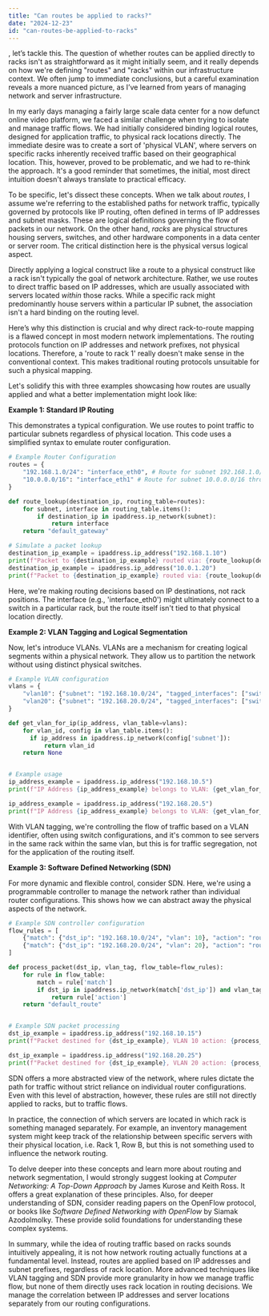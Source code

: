 ```yaml
---
title: "Can routes be applied to racks?"
date: "2024-12-23"
id: "can-routes-be-applied-to-racks"
---
```


, let’s tackle this. The question of whether routes can be applied directly to racks isn't as straightforward as it might initially seem, and it really depends on how we're defining "routes" and "racks" within our infrastructure context. We often jump to immediate conclusions, but a careful examination reveals a more nuanced picture, as I’ve learned from years of managing network and server infrastructure.

In my early days managing a fairly large scale data center for a now defunct online video platform, we faced a similar challenge when trying to isolate and manage traffic flows. We had initially considered binding logical routes, designed for application traffic, to physical rack locations directly. The immediate desire was to create a sort of 'physical VLAN', where servers on specific racks inherently received traffic based on their geographical location. This, however, proved to be problematic, and we had to re-think the approach. It's a good reminder that sometimes, the initial, most direct intuition doesn't always translate to practical efficacy.

To be specific, let's dissect these concepts. When we talk about *routes*, I assume we're referring to the established paths for network traffic, typically governed by protocols like IP routing, often defined in terms of IP addresses and subnet masks. These are logical definitions governing the flow of packets in our network. On the other hand, *racks* are physical structures housing servers, switches, and other hardware components in a data center or server room. The critical distinction here is the physical versus logical aspect.

Directly applying a logical construct like a route to a physical construct like a rack isn't typically the goal of network architecture. Rather, we use routes to direct traffic based on IP addresses, which are usually associated with servers located *within* those racks. While a specific rack might predominantly house servers within a particular IP subnet, the association isn't a hard binding on the routing level.

Here’s why this distinction is crucial and why direct rack-to-route mapping is a flawed concept in most modern network implementations. The routing protocols function on IP addresses and network prefixes, not physical locations. Therefore, a 'route to rack 1' really doesn't make sense in the conventional context. This makes traditional routing protocols unsuitable for such a physical mapping.

Let's solidify this with three examples showcasing how routes are usually applied and what a better implementation might look like:

**Example 1: Standard IP Routing**

This demonstrates a typical configuration. We use routes to point traffic to particular subnets regardless of physical location. This code uses a simplified syntax to emulate router configuration.

```python
# Example Router Configuration
routes = {
    "192.168.1.0/24": "interface_eth0", # Route for subnet 192.168.1.0/24 through interface eth0
    "10.0.0.0/16": "interface_eth1" # Route for subnet 10.0.0.0/16 through interface eth1
}

def route_lookup(destination_ip, routing_table=routes):
    for subnet, interface in routing_table.items():
        if destination_ip in ipaddress.ip_network(subnet):
            return interface
    return "default_gateway"

# Simulate a packet lookup
destination_ip_example = ipaddress.ip_address("192.168.1.10")
print(f"Packet to {destination_ip_example} routed via: {route_lookup(destination_ip_example)}")
destination_ip_example = ipaddress.ip_address("10.0.1.20")
print(f"Packet to {destination_ip_example} routed via: {route_lookup(destination_ip_example)}")
```

Here, we're making routing decisions based on IP destinations, not rack positions. The interface (e.g., 'interface_eth0') might ultimately connect to a switch in a particular rack, but the route itself isn't tied to that physical location directly.

**Example 2: VLAN Tagging and Logical Segmentation**

Now, let's introduce VLANs. VLANs are a mechanism for creating logical segments within a physical network. They allow us to partition the network without using distinct physical switches.

```python
# Example VLAN configuration
vlans = {
    "vlan10": {"subnet": "192.168.10.0/24", "tagged_interfaces": ["switchport_1", "switchport_2"]}, # VLAN 10 definition
    "vlan20": {"subnet": "192.168.20.0/24", "tagged_interfaces": ["switchport_3", "switchport_4"]} # VLAN 20 definition
}

def get_vlan_for_ip(ip_address, vlan_table=vlans):
    for vlan_id, config in vlan_table.items():
      if ip_address in ipaddress.ip_network(config['subnet']):
          return vlan_id
    return None


# Example usage
ip_address_example = ipaddress.ip_address("192.168.10.5")
print(f"IP Address {ip_address_example} belongs to VLAN: {get_vlan_for_ip(ip_address_example)}")

ip_address_example = ipaddress.ip_address("192.168.20.5")
print(f"IP Address {ip_address_example} belongs to VLAN: {get_vlan_for_ip(ip_address_example)}")

```

With VLAN tagging, we're controlling the flow of traffic based on a VLAN identifier, often using switch configurations, and it's common to see servers in the same rack within the same vlan, but this is for traffic segregation, not for the application of the routing itself.

**Example 3: Software Defined Networking (SDN)**

For more dynamic and flexible control, consider SDN. Here, we're using a programmable controller to manage the network rather than individual router configurations. This shows how we can abstract away the physical aspects of the network.

```python
# Example SDN controller configuration
flow_rules = [
    {"match": {"dst_ip": "192.168.10.0/24", "vlan": 10}, "action": "route_interface_A"},
    {"match": {"dst_ip": "192.168.20.0/24", "vlan": 20}, "action": "route_interface_B"},
]

def process_packet(dst_ip, vlan_tag, flow_table=flow_rules):
    for rule in flow_table:
        match = rule['match']
        if dst_ip in ipaddress.ip_network(match['dst_ip']) and vlan_tag == match['vlan']:
            return rule['action']
    return "default_route"


# Example SDN packet processing
dst_ip_example = ipaddress.ip_address("192.168.10.15")
print(f"Packet destined for {dst_ip_example}, VLAN 10 action: {process_packet(dst_ip_example, 10)}")

dst_ip_example = ipaddress.ip_address("192.168.20.25")
print(f"Packet destined for {dst_ip_example}, VLAN 20 action: {process_packet(dst_ip_example, 20)}")

```

SDN offers a more abstracted view of the network, where rules dictate the path for traffic without strict reliance on individual router configurations. Even with this level of abstraction, however, these rules are still not directly applied to racks, but to traffic flows.

In practice, the connection of which servers are located in which rack is something managed separately. For example, an inventory management system might keep track of the relationship between specific servers with their physical location, i.e. Rack 1, Row B, but this is not something used to influence the network routing.

To delve deeper into these concepts and learn more about routing and network segmentation, I would strongly suggest looking at *Computer Networking: A Top-Down Approach* by James Kurose and Keith Ross. It offers a great explanation of these principles. Also, for deeper understanding of SDN, consider reading papers on the OpenFlow protocol, or books like *Software Defined Networking with OpenFlow* by Siamak Azodolmolky. These provide solid foundations for understanding these complex systems.

In summary, while the idea of routing traffic based on racks sounds intuitively appealing, it is not how network routing actually functions at a fundamental level. Instead, routes are applied based on IP addresses and subnet prefixes, regardless of rack location. More advanced techniques like VLAN tagging and SDN provide more granularity in how we manage traffic flow, but none of them directly uses rack location in routing decisions. We manage the correlation between IP addresses and server locations separately from our routing configurations.
